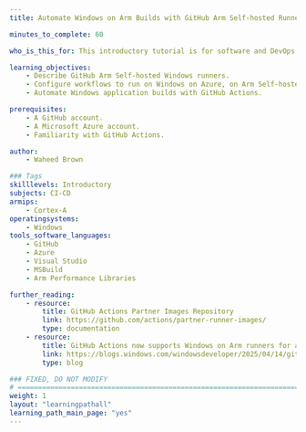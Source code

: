 ```yaml
---
title: Automate Windows on Arm Builds with GitHub Arm Self-hosted Runners

minutes_to_complete: 60

who_is_this_for: This introductory tutorial is for software and DevOps developers looking to use GitHub Runners with private or public repositories. You will also learn how to self-host GitHub Runners on Windows-on-Arm, on Microsoft Azure.

learning_objectives:
    - Describe GitHub Arm Self-hosted Windows runners.
    - Configure workflows to run on Windows on Azure, on Arm Self-hosted runners.
    - Automate Windows application builds with GitHub Actions.

prerequisites: 
    - A GitHub account.
    - A Microsoft Azure account.
    - Familiarity with GitHub Actions.

author: 
    - Waheed Brown

### Tags
skilllevels: Introductory
subjects: CI-CD
armips:
    - Cortex-A
operatingsystems:
    - Windows
tools_software_languages:
    - GitHub
    - Azure
    - Visual Studio
    - MSBuild
    - Arm Performance Libraries

further_reading:
    - resource:
        title: GitHub Actions Partner Images Repository
        link: https://github.com/actions/partner-runner-images/
        type: documentation
    - resource:
        title: GitHub Actions now supports Windows on Arm runners for all public repos
        link: https://blogs.windows.com/windowsdeveloper/2025/04/14/github-actions-now-supports-windows-on-arm-runners-for-all-public-repos/
        type: blog

### FIXED, DO NOT MODIFY
# ================================================================================
weight: 1
layout: "learningpathall"
learning_path_main_page: "yes"
---
```


